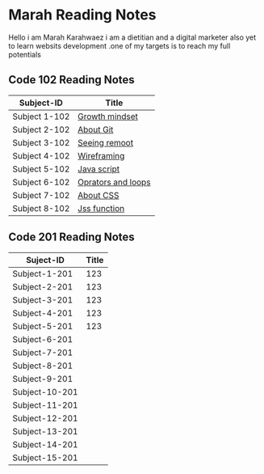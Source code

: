 # Marah Reading Notes

Hello i am Marah Karahwaez i am a dietitian and a digital marketer  also yet to learn websits development .one of my targets is to reach my full potentials  

## Code 102 Reading Notes

Subject-ID  |  Title
------------  |  -------------
Subject 1-102 | [Growth mindset](https://marahq.github.io/reading_notes/growth)
Subject 2-102 | [About Git](https://marahq.github.io/reading_notes/aboutGit)
Subject 3-102 |[Seeing remoot](https://marahq.github.io/reading_notes/seeingremoot)
Subject 4-102 |[Wireframing](https://marahq.github.io/reading_notes/read03)
Subject 5-102 |[Java script](https://marahq.github.io/reading_notes/read04)
Subject 6-102 | [Oprators and loops](https://marahq.github.io/reading_notes/read05)
Subject 7-102 |[About CSS](https://marahq.github.io/reading_notes/read06)
Subject 8-102|[Jss function](https://marahq.github.io/reading_notes/read07)

## Code 201 Reading Notes

Suject-ID  |  Title
----------  |  ----------
Subject-1-201 | 123
Subject-2-201 | 123
Subject-3-201 | 123
Subject-4-201 | 123
Subject-5-201 | 123
Subject-6-201 |
Subject-7-201 |
Subject-8-201 |
Subject-9-201 |
Subject-10-201 |
Subject-11-201 |
Subject-12-201 |
Subject-13-201 |
Subject-14-201 |
Subject-15-201 |
